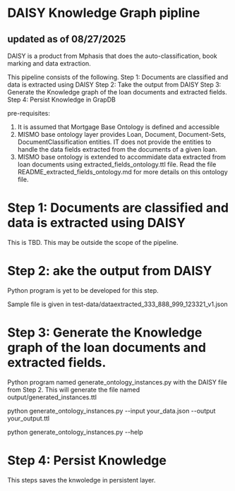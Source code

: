 
# DAISY Knowledge Graph pipline
## updated as of 08/27/2025

DAISY is a product from Mphasis that does the auto-classification, book marking and data extraction.

This pipeline consists of the following.
Step 1: Documents are classified and data is extracted using DAISY
Step 2: Take the output from DAISY 
Step 3: Generate the Knowledge graph of the loan documents and extracted fields.
Step 4: Persist Knowledge in GrapDB


pre-requisites:
1. It is assumed that Mortgage Base Ontology is defined and accessible
2. MISMO base ontology layer provides Loan, Document, Document-Sets, DocumentClassification entities. IT does not provide the entities to handle the data fields extracted from the documents of a given loan.
3. MISMO base ontology is extended to accommidate data extracted from loan documents using extracted_fields_ontology.ttl file. Read the file README_extracted_fields_ontology.md for more details on this ontology file.


# Step 1: Documents are classified and data is extracted using DAISY
This is TBD. This may be outside the scope of the pipeline.

# Step 2: ake the output from DAISY 
Python program is yet to be developed for this step.

Sample file is given in test-data/dataextracted_333_888_999_123321_v1.json 

# Step 3: Generate the Knowledge graph of the loan documents and extracted fields.
Python program named generate_ontology_instances.py with the DAISY file from Step 2.
This will generate the file named output/generated_instances.ttl

   python generate_ontology_instances.py --input your_data.json --output your_output.ttl

   python generate_ontology_instances.py --help

# Step 4: Persist Knowledge
This steps saves the knwoledge in persistent layer.




